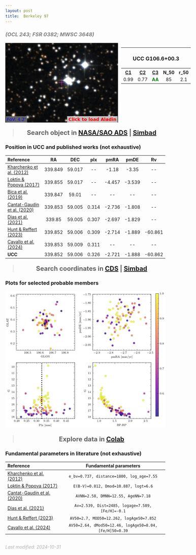 ```yaml
---
layout: post
title:  Berkeley 97
---
```

<h3><span style="color: #808080;"><i>(OCL 243; FSR 0382; MWSC 3648)</i></span></h3><div style="display: flex; justify-content: space-between; width:720px;height:250px">
<div style="text-align: center;">
<!-- WEBP image -->
<img id="myImage" src="https://raw.githubusercontent.com/ucc23/Q2P/main/plots/berkeley97_aladin.webp" alt="Clickable Image" style="width:355px;height:250px; cursor: pointer;">

<!-- Div to contain Aladin Lite viewer -->
<div id="aladin-lite-div" style="width:355px;height:250px;display:none;"></div>

<!-- Aladin Lite script (will be loaded after the image is clicked) -->
<script type="text/javascript">
// Function to load Aladin Lite after image click and hide the image
function loadAladinLiteAndHideImage() {
    // Dynamically load the Aladin Lite script
    let aladinScript = document.createElement('script');
    aladinScript.src = "https://aladin.cds.unistra.fr/AladinLite/api/v3/latest/aladin.js";
    aladinScript.charset = "utf-8";
    aladinScript.onload = function () {
        A.init.then(() => {
            let aladin = A.aladin('#aladin-lite-div', {survey:"P/DSS2/color", fov:0.07, target: "339.852 59.006"});
            // Remove the image
            document.getElementById('myImage').remove();
            // Hide the image
            //document.getElementById('myImage').style.visibility = "hidden";
            // Show the Aladin Lite viewer
            document.getElementById('aladin-lite-div').style.display = 'block';
        });
     };
    document.head.appendChild(aladinScript);
}
// Event listener for image click
document.getElementById('myImage').addEventListener('click', loadAladinLiteAndHideImage);
</script>
</div>
<!-- Left block -->

<table style="text-align: center; width:355px;height:250px;">
  <!-- Row 1 (title) -->
  <tr>
    <td colspan="5"><h3>UCC G106.6+00.3</h3></td>
  </tr>
  <!-- Row 2 -->
  <tr>
    <th><a href="https://ucc.ar/faq#what-are-the-c1-c2-and-c3-parameters" title="Photometric class">C1</a></th>
    <th><a href="https://ucc.ar/faq#what-are-the-c1-c2-and-c3-parameters" title="Density class">C2</a></th>
    <th><a href="https://ucc.ar/faq#what-are-the-c1-c2-and-c3-parameters" title="Combined class">C3</a></th>
    <th><div title="Stars with membership probability >50%">N_50</div></th>
    <th><div title="Radius that contains half the members [arcmin]">r_50</div></th>
  </tr>
  <!-- Row 3 -->
  <tr>
    <td>0.99</td>
    <td>0.77</td>
    <td><span style="color: green; font-weight: bold;">A</span><span style="color: green; font-weight: bold;">A</span></td>
    <td>85</td>
    <td>2.1</td>
  </tr>
</table>
</div>

> <p style="text-align:center; font-weight: bold; font-size:20px">Search object in <a href="https://ui.adsabs.harvard.edu/search/q=%20collection%3Aastronomy%20body%3A%22Berkeley%2097%22&sort=date%20desc%2C%20bibcode%20desc&p_=0" target="_blank">NASA/SAO ADS</a> | <a href="https://simbad.cds.unistra.fr/simbad/sim-id-refs?Ident=berkeley97" target="_blank">Simbad</a></p>


### Position in UCC and published works (not exhaustive)

| Reference    | RA    | DEC   | plx  | pmRA  | pmDE   |  Rv  |
| :---         | :---: | :---: | :---: | :---: | :---: | :---: |
|[Kharchenko et al. (2012)](https://ui.adsabs.harvard.edu/abs/2012A%26A...543A.156K) | 339.849 | 59.017 | -- | -1.18 | -3.35 | -- |
|[Loktin & Popova (2017)](https://ui.adsabs.harvard.edu/abs/2017AstBu..72..257L/abstract) | 339.855 | 59.017 | -- | -4.457 | -3.539 | -- |
|[Bica et al. (2019)](https://ui.adsabs.harvard.edu/abs/2019AJ....157...12B/abstract) | 339.847 | 59.01 | -- | -- | -- | -- |
|[Cantat-Gaudin et al. (2020)](https://ui.adsabs.harvard.edu/abs/2020A%26A...640A...1C) | 339.853 | 59.005 | 0.314 | -2.736 | -1.808 | -- |
|[Dias et al. (2021)](https://ui.adsabs.harvard.edu/abs/2021MNRAS.504..356D) | 339.85 | 59.005 | 0.307 | -2.697 | -1.829 | -- |
|[Hunt & Reffert (2023)](https://ui.adsabs.harvard.edu/abs/2023A%26A...673A.114H/abstract) | 339.852 | 59.006 | 0.309 | -2.714 | -1.889 | -60.861 |
|[Cavallo et al. (2024)](https://ui.adsabs.harvard.edu/abs/2024AJ....167...12C/abstract) | 339.853 | 59.009 | 0.311 | -- | -- | -- |
| **UCC** |339.852 | 59.006 | 0.326 | -2.721 | -1.888 | -60.862 |

> <p style="text-align:center; font-weight: bold; font-size:20px">Search coordinates in <a href="https://cdsportal.u-strasbg.fr/?target=339.852,+59.006" target="_blank">CDS</a> | <a href="https://simbad.cds.unistra.fr/mobile/object_list.html?coord=339.852%2059.006&output=json&radius=5&userEntry=berkeley97" target="_blank">Simbad</a></p>

### Plots for selected probable members

![CLUSTER](https://raw.githubusercontent.com/ucc23/Q2P/main/plots/berkeley97.webp)


> <p style="text-align:center; font-weight: bold; font-size:20px">Explore data in <a href="https://colab.research.google.com/github/UCC23/Q2P/blob/master/notebooks/berkeley97.ipynb" target="_blank">Colab</a></p>


### Fundamental parameters in literature (not exhaustive)

| Reference |  Fundamental parameters |
| :---         |     :---:      |
| [Kharchenko et al. (2012)](https://ui.adsabs.harvard.edu/abs/2012A%26A...543A.156K) | `e_bv=0.737, distance=1800, log_age=7.55` |
| [Loktin & Popova (2017)](https://ui.adsabs.harvard.edu/abs/2017AstBu..72..257L/abstract) | `E(B-V)=0.812, Dmod=10.887, logt=6.6` |
| [Cantat-Gaudin et al. (2020)](https://ui.adsabs.harvard.edu/abs/2020A%26A...640A...1C) | `AVNN=2.58, DMNN=12.55, AgeNN=7.18` |
| [Dias et al. (2021)](https://ui.adsabs.harvard.edu/abs/2021MNRAS.504..356D) | `Av=2.539, Dist=2485, logage=7.589, [Fe/H]=-0.1` |
| [Hunt & Reffert (2023)](https://ui.adsabs.harvard.edu/abs/2023A%26A...673A.114H/abstract) | `AV50=2.7, MOD50=12.262, logAge50=7.852` |
| [Cavallo et al. (2024)](https://ui.adsabs.harvard.edu/abs/2024AJ....167...12C/abstract) | `AV50=2.64, dMod50=12.46, logAge50=8.04, [Fe/H]50=0.39` |

<br>
<font color="b3b1b1"><i>Last modified: 2024-10-31</i></font>
